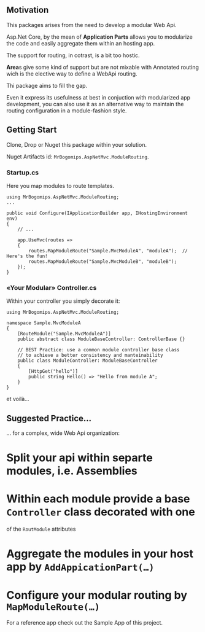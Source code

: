##  Motivation
This packages arises from the need to develop a modular Web Api.

Asp.Net Core, by the mean of **Application Parts** allows you to modularize the code
and easily aggregate them within an hosting app.

The support for routing, in cotrast, is a bit too hostic.

**Area**s give some kind of support but are not mixable with Annotated routing
wich is the elective way to define a WebApi routing.

Thi package aims to fill the gap.

Even it express its usefulness at best in conjuction with modularized
app development, you can also use it as an alternative way to maintain the
routing configuration in a module-fashion style.

## Getting Start
Clone, Drop or Nuget this package within your solution.

Nuget Artifacts id: `MrBogomips.AspNetMvc.ModuleRouting`.

### Startup.cs
Here you map modules to route templates.
```
using MrBogomips.AspNetMvc.ModuleRouting;
...

public void Configure(IApplicationBuilder app, IHostingEnvironment env)
{
    // ...

    app.UseMvc(routes =>
    {
        routes.MapModuleRoute("Sample.MvcModuleA", "moduleA");  // Here's the fun!
        routes.MapModuleRoute("Sample.MvcModuleB", "moduleB");
    });
}

```
### «Your Modular» Controller.cs
Within your controller you simply decorate it:
```
using MrBogomips.AspNetMvc.ModuleRouting;

namespace Sample.MvcModuleA
{
    [RouteModule("Sample.MvcModuleA")]
    public abstract class ModuleBaseController: ControllerBase {}

    // BEST Practice: use a common module controller base class
    // to achieve a better consistency and manteinability
    public class ModuleController: ModuleBaseController
    {
        [HttpGet("hello")]
        public string Hello() => "Hello from module A";
    }
}
```

et voilà…

## Suggested Practice...
... for a complex, wide Web Api organization:

# Split your api within separte modules, i.e. Assemblies
# Within each module provide a base `Controller` class decorated with one
  of the `RoutModule` attributes
# Aggregate the modules in your host app by `AddAppicationPart(…)`
# Configure your modular routing by `MapModuleRoute(…)`

For a reference app check out the Sample App of this project.